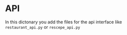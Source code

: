 # API
In this dictonary you add the files for the api interface like `restaurant_api.py` or `rescepe_api.py`